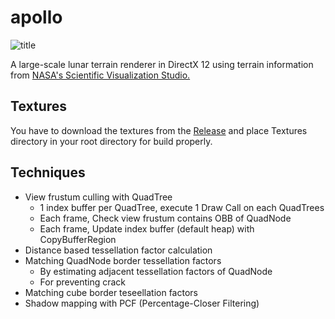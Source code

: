 # apollo
![title](https://github.com/W298/apollo/assets/25034289/95b49e3b-2ba5-4942-8750-5a3c66ceeb57)
<br/>

A large-scale lunar terrain renderer in DirectX 12 using terrain information from [NASA's Scientific Visualization Studio.](https://svs.gsfc.nasa.gov/cgi-bin/details.cgi?aid=4720)

## Textures

You have to download the textures from the [Release](https://github.com/W298/apollo/releases) and place Textures directory in your root directory for build properly.

## Techniques

- View frustum culling with QuadTree
  - 1 index buffer per QuadTree, execute 1 Draw Call on each QuadTrees
  - Each frame, Check view frustum contains OBB of QuadNode
  - Each frame, Update index buffer (default heap) with CopyBufferRegion
- Distance based tessellation factor calculation
- Matching QuadNode border tessellation factors
  - By estimating adjacent tessellation factors of QuadNode
  - For preventing crack
- Matching cube border teseellation factors
- Shadow mapping with PCF (Percentage-Closer Filtering)
